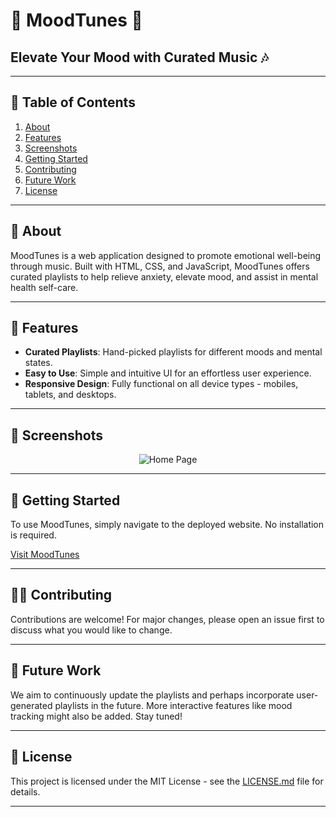 # 🎵 MoodTunes 🎵

## Elevate Your Mood with Curated Music 🎶

---

## 📑 Table of Contents

1. [About](#about)
2. [Features](#features)
3. [Screenshots](#screenshots)
4. [Getting Started](#getting-started)
5. [Contributing](#contributing)
6. [Future Work](#future-work)
7. [License](#license)

---

## 🌟 About

MoodTunes is a web application designed to promote emotional well-being through music. Built with HTML, CSS, and JavaScript, MoodTunes offers curated playlists to help relieve anxiety, elevate mood, and assist in mental health self-care.

---

## 🎉 Features

- **Curated Playlists**: Hand-picked playlists for different moods and mental states.
- **Easy to Use**: Simple and intuitive UI for an effortless user experience.
- **Responsive Design**: Fully functional on all device types - mobiles, tablets, and desktops.

---

## 📸 Screenshots

<p align="center">
  <img src="https://i.imgur.com/jfed2KR.png" alt="Home Page"/>
</p>

---

## 🚀 Getting Started

To use MoodTunes, simply navigate to the deployed website. No installation is required.

[Visit MoodTunes](https://himanshu-bhalla-2002.github.io/MoodTunes/)

---

## 👩‍💻 Contributing

Contributions are welcome! For major changes, please open an issue first to discuss what you would like to change.

---

## 🌱 Future Work

We aim to continuously update the playlists and perhaps incorporate user-generated playlists in the future. More interactive features like mood tracking might also be added. Stay tuned!

---

## 📝 License

This project is licensed under the MIT License - see the [LICENSE.md](LICENSE.md) file for details.

---

